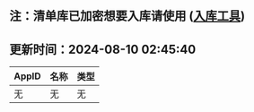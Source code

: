 ## 注：清单库已加密想要入库请使用 ([入库工具](https://github.com/BlankTMing/ManifestAutoUpdate/releases))

## 更新时间：2024-08-10 02:45:40
| AppID | 名称 | 类型  |
| :-------------------- | :----------------------------- | :----------- |
| 无 | 无 | 无 |
